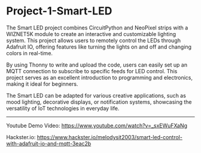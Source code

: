 # Project-1-Smart-LED
The Smart LED project combines CircuitPython and NeoPixel strips with a WIZNET5K module to create an interactive and customizable lighting system. This project allows users to remotely control the LEDs through Adafruit IO, offering features like turning the lights on and off and changing colors in real-time.

By using Thonny to write and upload the code, users can easily set up an MQTT connection to subscribe to specific feeds for LED control. This project serves as an excellent introduction to programming and electronics, making it ideal for beginners.

The Smart LED can be adapted for various creative applications, such as mood lighting, decorative displays, or notification systems, showcasing the versatility of IoT technologies in everyday life.

-----------------
Youtube Demo Video: https://www.youtube.com/watch?v=_sxEWuFXaNg

Hackster.io: https://www.hackster.io/melodysit2003/smart-led-control-with-adafruit-io-and-mqtt-3eac2b
